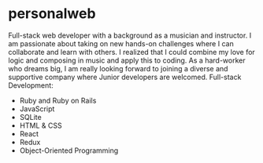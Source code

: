 # personalweb
Full-stack web developer with a background as a musician and instructor. I am passionate about taking on new hands-on challenges where I can collaborate and learn with others. I realized that I could combine my love for logic and composing in music and apply this to coding. As a hard-worker who dreams big, I am really looking forward to joining a diverse and supportive company where Junior developers are welcomed.
Full-stack Development:
- Ruby and Ruby on Rails
- JavaScript
- SQLite
- HTML & CSS
- React
- Redux
- Object-Oriented Programming
 
